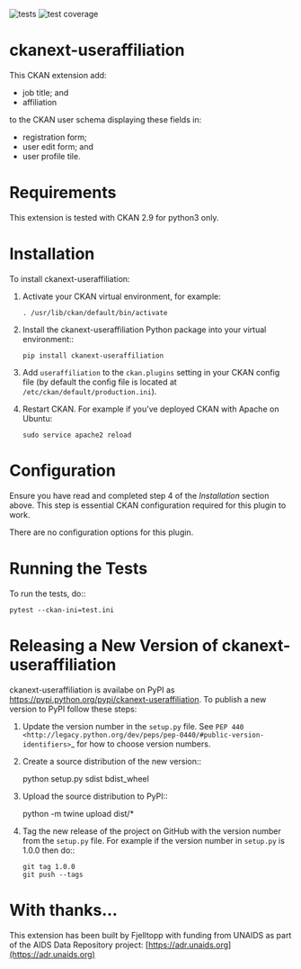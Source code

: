 ![tests](https://github.com/fjelltopp/ckanext-useraffiliation/actions/workflows/test.yml/badge.svg)  ![test coverage](https://coveralls.io/repos/fjelltopp/ckanext-useraffiliation/badge.svg)


# ckanext-useraffiliation

This CKAN extension add:

* job title; and
* affiliation

to the CKAN user schema displaying these fields in:

* registration form;
* user edit form; and
* user profile tile.


# Requirements
This extension is tested with CKAN 2.9 for python3 only.


# Installation

To install ckanext-useraffiliation:

1. Activate your CKAN virtual environment, for example:
   ```
   . /usr/lib/ckan/default/bin/activate
   ```

2. Install the ckanext-useraffiliation Python package into your virtual environment::
   ```
   pip install ckanext-useraffiliation
   ```

3. Add ``useraffiliation`` to the ``ckan.plugins`` setting in your CKAN
   config file (by default the config file is located at
   ``/etc/ckan/default/production.ini``).

4. Restart CKAN. For example if you've deployed CKAN with Apache on Ubuntu:
   ```
   sudo service apache2 reload
   ```


# Configuration


Ensure you have read and completed step 4 of the *Installation* section above.  This step is essential CKAN configuration required for this plugin to work.

There are no configuration options for this plugin.


# Running the Tests

To run the tests, do::

    pytest --ckan-ini=test.ini


# Releasing a New Version of ckanext-useraffiliation


ckanext-useraffiliation is availabe on PyPI as https://pypi.python.org/pypi/ckanext-useraffiliation.
To publish a new version to PyPI follow these steps:

1. Update the version number in the ``setup.py`` file.
   See `PEP 440 <http://legacy.python.org/dev/peps/pep-0440/#public-version-identifiers>`_
   for how to choose version numbers.

2. Create a source distribution of the new version::

     python setup.py sdist bdist_wheel

3. Upload the source distribution to PyPI::

     python -m twine upload dist/*

4. Tag the new release of the project on GitHub with the version number from
   the ``setup.py`` file. For example if the version number in ``setup.py`` is
   1.0.0 then do::

       git tag 1.0.0
       git push --tags



# With thanks...


This extension has been built by Fjelltopp with funding from UNAIDS as part of
the AIDS Data Repository project: [https://adr.unaids.org](https://adr.unaids.org)
